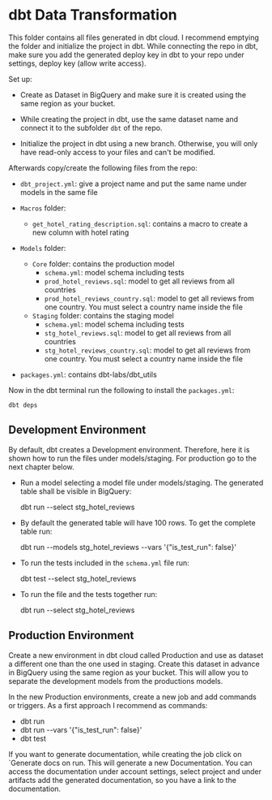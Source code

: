 # dbt Data Transformation

This folder contains all files generated in dbt cloud. I recommend emptying the folder and initialize the project in dbt. While connecting the repo in dbt, make sure you add the generated deploy key in dbt to your repo under settings, deploy key (allow write access).

Set up: 

- Create as Dataset in BigQuery and make sure it is created using the same region as your bucket.

- While creating the project in dbt, use the same dataset name and connect it to the subfolder `dbt` of the repo.

- Initialize the project in dbt using a new branch. Otherwise, you will only have read-only access to your files and can't be modified.

Afterwards copy/create the following files from the repo:

- `dbt_project.yml`: give a project name and put the same name under models in the same file
- `Macros` folder:
  - `get_hotel_rating_description.sql`: contains a macro to create a new column with hotel rating
- `Models` folder:
  - `Core` folder: contains the production model
    - `schema.yml`: model schema including tests
    - `prod_hotel_reviews.sql`: model to get all reviews from all countries
    - `prod_hotel_reviews_country.sql`: model to get all reviews from one country. You must select a country name inside the file
  - `Staging` folder: contains the staging model
    - `schema.yml`: model schema including tests
    - `stg_hotel_reviews.sql`: model to get all reviews from all countries
    - `stg_hotel_reviews_country.sql`: model to get all reviews from one country. You must select a country name inside the file

- `packages.yml`: contains dbt-labs/dbt_utils

Now in the dbt terminal run the following to install the `packages.yml`:

    dbt deps

## Development Environment

By default, dbt creates a Development environment. Therefore, here it is shown how to run the files under models/staging. For production go to the next chapter below.

- Run a model selecting a model file under models/staging. The generated table shall be visible in BigQuery:

    dbt run --select stg_hotel_reviews

- By default the generated table will have 100 rows. To get the complete table run:

    dbt run --models stg_hotel_reviews --vars '{"is_test_run": false}'

- To run the tests included in the `schema.yml` file run:

    dbt test --select stg_hotel_reviews

- To run the file and the tests together run:

    dbt run --select stg_hotel_reviews

## Production Environment

Create a new environment in dbt cloud called Production and use as dataset a different one than the one used in staging. Create this dataset in advance in BigQuery using the same region as your bucket. This will allow you to separate the development models from the productions models.

In the new Production environments, create a new job and add commands or triggers. As a first approach I recommend as commands:

- dbt run
- dbt run --vars '{"is_test_run": false}'
- dbt test

If you want to generate documentation, while creating the job click on `Generate docs on run. This will generate a new Documentation. You can access the documentation under account settings, select project and under artifacts add the generated documentation, so you have a link to the documentation.
